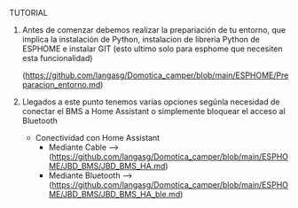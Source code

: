 TUTORIAL

1. Antes de comenzar debemos realizar la prepariación de tu entorno, que implica la instalación de Python, instalacion de libreria Python de ESPHOME e instalar GIT (esto ultimo solo para esphome que necesiten esta funcionalidad)
  
   (https://github.com/langasg/Domotica_camper/blob/main/ESPHOME/Preparacion_entorno.md)

2. Llegados a este punto tenemos varias opciones segúnla necesidad de conectar el BMS a Home Assistant o simplemente bloquear el acceso al Bluetooth

     - Conectividad con Home Assistant
        - Mediante Cable --> (https://github.com/langasg/Domotica_camper/blob/main/ESPHOME/JBD_BMS/JBD_BMS_HA.md)
        - Mediante Bluetooth --> (https://github.com/langasg/Domotica_camper/blob/main/ESPHOME/JBD_BMS/JBD_BMS_HA_ble.md)
           
     
  
        
